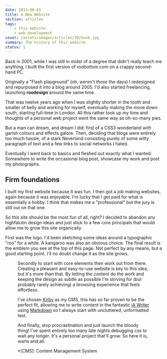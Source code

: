 ```yaml
---
date: 2013-06-01
title: A New Website
section: articles
tags:
    - this website
    - web development
cover: /assets/images/articles/39/book.jpg
summary: The history of this website
status: 1
---
```

Back in 2001, while I was still in midst of a degree that didn't really teach me anything, I built the first version of roobottom.com on a crappy second-hand PC.

Originally a "Flash playground" (oh, weren't _those_ the days) I  redesigned and repurposed it into a blog around 2005. I'd also started freelancing, launching **roodesign** around the same time.

That was twelve years ago when I was slightly shorter in the tooth and smaller of belly and working for myself, eventually making the move down south, starting full-time in London. All this rather took up my time and thoughts of a personal web project went the same way as oh-so-many pies.

But a man can dream, and dream I did: first of a CSS3 wonderland with garish colours and effects galore. Then, deciding that blogs were entirely too much hassle, of a stark Neverland consisting purely of some witty paragraph of text and a few links to social networks I hated.

Eventually I went back to basics and fleshed out exactly what I wanted: Somewhere to write the occasional blog post, showcase my work and post my photographs.

## Firm foundations

I built my first website because it was fun. I then got a job making websites, again because it was enjoyable. I'm lucky that I get paid for what is essentially a hobby. I think that makes me a "professional" but the jury is still out on that one.

So *this* site should be the most fun of all, right? I decided to abandon any highfalutin design ideas and just stick to a few core principals that would allow me to grow this site organically.

First was the logo. I'd been sketching some ideas around a typographic "roo" for a while. A kangaroo was also an obvious choice. The final result is the emblem you see at the top of this page. Not perfect by any means, but a good starting point. I'll no doubt change it as the site grows.

<figure url="/assets/images/articles/39/book.jpg" caption="Some early concepts for the roo logo in my sketchbook">

Secondly to start with core elements then work out from there. Creating a pleasant and easy-to-use website is key to this idea, but it's more than that. By letting the content do the work and keeping the design as subtle as possible I'm striving for (but probably rarely achieving) a browsing experience that feels effortless.

I've chosen [Kirby](//getkirby.com) as my CMS, this has so far proven to be the perfect fit, allowing me to write content in the fantastic [iA Writer](//www.iawriter.com) using [Markdown](//daringfireball.net/projects/markdown) so I always start with uncluttered, unformatted text.

And finally, stop procrastination and just launch the bloody thing! I've spent entirely too many late nights debugging css to wait any longer. It's a personal project that'll grow. So here it is, warts and all.

*[CMS]: Content Management System
